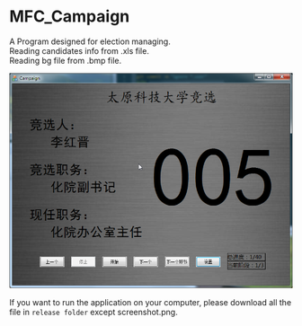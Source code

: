 # MFC_Campaign

A Program designed for election managing.    
Reading candidates info from .xls file.  
Reading bg file from .bmp file.  

![screenshot](https://github.com/qiminixi/MFC_Campaign/blob/master/release/screenshot.png)

If you want to run the application on your computer, please download all the file in `release folder` except screenshot.png. 
